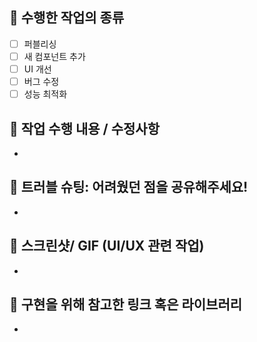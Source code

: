 ## 📌 수행한 작업의 종류
  - [ ] 퍼블리싱
  - [ ] 새 컴포넌트 추가
  - [ ] UI 개선
  - [ ] 버그 수정
  - [ ] 성능 최적화

## 📌 작업 수행 내용 / 수정사항
- 

## 📌 트러블 슈팅: 어려웠던 점을 공유해주세요!
- 

## 📌 스크린샷/ GIF (UI/UX 관련 작업)
- 

## 📌 구현을 위해 참고한 링크 혹은 라이브러리
- 
